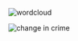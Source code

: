 
![wordcloud](https://github.com/Sammybams/HamoyeAI-Team-Theano-Capstone-Project/assets/64220829/1877aa61-0e67-4093-9f07-0db6616cb59a)


![change in crime](https://github.com/Sammybams/HamoyeAI-Team-Theano-Capstone-Project/assets/64220829/1ebe0fbc-a1c6-4c5a-a817-d4983700214d)
